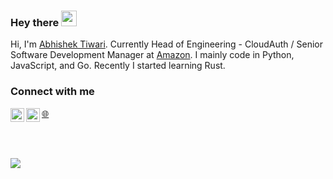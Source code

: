 ### Hey there <img src="https://media.giphy.com/media/hvRJCLFzcasrR4ia7z/giphy.gif" width="25px">

Hi, I'm [Abhishek Tiwari](https://www.abhishek-tiwari.com/). Currently Head of Engineering - CloudAuth / Senior Software Development Manager at [Amazon](https://www.aboutamazon.com/). I mainly code in Python, JavaScript, and Go. Recently I started learning Rust.

### Connect with me

<a href="https://twitter.com/abhishektiwari">
  <img align="left" alt="Abhishek Tiwari | Twitter" width="22px" src="https://raw.githubusercontent.com/peterthehan/peterthehan/master/assets/twitter.svg" />
</a>
<a href="https://www.linkedin.com/in/iamabhishektiwari/">
  <img align="left" alt="Abhishek Tiwari | LinkedIN" width="22px" src="https://raw.githubusercontent.com/peterthehan/peterthehan/master/assets/linkedin.svg" />
</a>
<a href="https://www.abhishek-tiwari.com/">🌐</a>

<br><br>

![](https://visitor-badge.glitch.me/badge?page_id=abhishektiwari.abhishektiwari)

